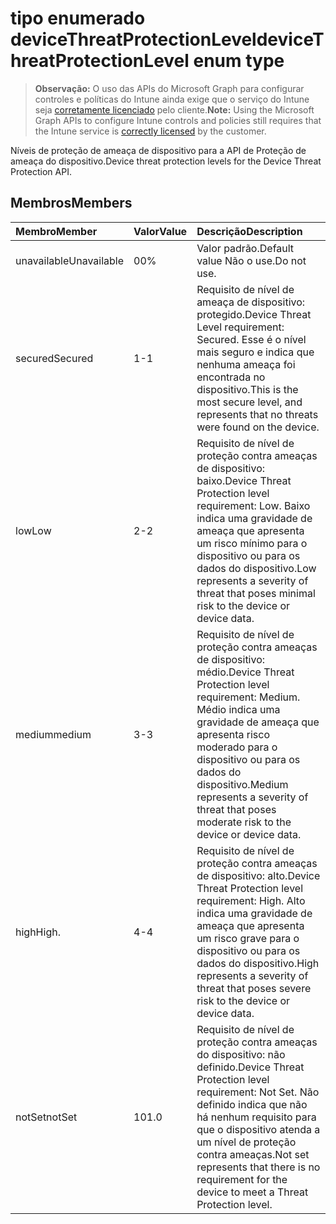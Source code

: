 # <a name="devicethreatprotectionlevel-enum-type"></a><span data-ttu-id="9d134-101">tipo enumerado deviceThreatProtectionLevel</span><span class="sxs-lookup"><span data-stu-id="9d134-101">deviceThreatProtectionLevel enum type</span></span>

> <span data-ttu-id="9d134-102">**Observação:** O uso das APIs do Microsoft Graph para configurar controles e políticas do Intune ainda exige que o serviço do Intune seja [corretamente licenciado](https://go.microsoft.com/fwlink/?linkid=839381) pelo cliente.</span><span class="sxs-lookup"><span data-stu-id="9d134-102">**Note:** Using the Microsoft Graph APIs to configure Intune controls and policies still requires that the Intune service is [correctly licensed](https://go.microsoft.com/fwlink/?linkid=839381) by the customer.</span></span>

<span data-ttu-id="9d134-103">Níveis de proteção de ameaça de dispositivo para a API de Proteção de ameaça do dispositivo.</span><span class="sxs-lookup"><span data-stu-id="9d134-103">Device threat protection levels for the Device Threat Protection API.</span></span>
## <a name="members"></a><span data-ttu-id="9d134-104">Membros</span><span class="sxs-lookup"><span data-stu-id="9d134-104">Members</span></span>
|<span data-ttu-id="9d134-105">Membro</span><span class="sxs-lookup"><span data-stu-id="9d134-105">Member</span></span>|<span data-ttu-id="9d134-106">Valor</span><span class="sxs-lookup"><span data-stu-id="9d134-106">Value</span></span>|<span data-ttu-id="9d134-107">Descrição</span><span class="sxs-lookup"><span data-stu-id="9d134-107">Description</span></span>|
|:---|:---|:---|
|<span data-ttu-id="9d134-108">unavailable</span><span class="sxs-lookup"><span data-stu-id="9d134-108">Unavailable</span></span>|<span data-ttu-id="9d134-109">0</span><span class="sxs-lookup"><span data-stu-id="9d134-109">0%</span></span>|<span data-ttu-id="9d134-110">Valor padrão.</span><span class="sxs-lookup"><span data-stu-id="9d134-110">Default value</span></span> <span data-ttu-id="9d134-111">Não o use.</span><span class="sxs-lookup"><span data-stu-id="9d134-111">Do not use.</span></span>|
|<span data-ttu-id="9d134-112">secured</span><span class="sxs-lookup"><span data-stu-id="9d134-112">Secured</span></span>|<span data-ttu-id="9d134-113">1</span><span class="sxs-lookup"><span data-stu-id="9d134-113">-1</span></span>|<span data-ttu-id="9d134-114">Requisito de nível de ameaça de dispositivo: protegido.</span><span class="sxs-lookup"><span data-stu-id="9d134-114">Device Threat Level requirement: Secured.</span></span> <span data-ttu-id="9d134-115">Esse é o nível mais seguro e indica que nenhuma ameaça foi encontrada no dispositivo.</span><span class="sxs-lookup"><span data-stu-id="9d134-115">This is the most secure level, and represents that no threats were found on the device.</span></span>|
|<span data-ttu-id="9d134-116">low</span><span class="sxs-lookup"><span data-stu-id="9d134-116">Low</span></span>|<span data-ttu-id="9d134-117">2</span><span class="sxs-lookup"><span data-stu-id="9d134-117">-2</span></span>|<span data-ttu-id="9d134-118">Requisito de nível de proteção contra ameaças de dispositivo: baixo.</span><span class="sxs-lookup"><span data-stu-id="9d134-118">Device Threat Protection level requirement: Low.</span></span> <span data-ttu-id="9d134-119">Baixo indica uma gravidade de ameaça que apresenta um risco mínimo para o dispositivo ou para os dados do dispositivo.</span><span class="sxs-lookup"><span data-stu-id="9d134-119">Low represents a severity of threat that poses minimal risk to the device or device data.</span></span>|
|<span data-ttu-id="9d134-120">medium</span><span class="sxs-lookup"><span data-stu-id="9d134-120">medium</span></span>|<span data-ttu-id="9d134-121">3</span><span class="sxs-lookup"><span data-stu-id="9d134-121">-3</span></span>|<span data-ttu-id="9d134-122">Requisito de nível de proteção contra ameaças de dispositivo: médio.</span><span class="sxs-lookup"><span data-stu-id="9d134-122">Device Threat Protection level requirement: Medium.</span></span> <span data-ttu-id="9d134-123">Médio indica uma gravidade de ameaça que apresenta risco moderado para o dispositivo ou para os dados do dispositivo.</span><span class="sxs-lookup"><span data-stu-id="9d134-123">Medium represents a severity of threat that poses moderate risk to the device or device data.</span></span>|
|<span data-ttu-id="9d134-124">high</span><span class="sxs-lookup"><span data-stu-id="9d134-124">High.</span></span>|<span data-ttu-id="9d134-125">4</span><span class="sxs-lookup"><span data-stu-id="9d134-125">-4</span></span>|<span data-ttu-id="9d134-126">Requisito de nível de proteção contra ameaças de dispositivo: alto.</span><span class="sxs-lookup"><span data-stu-id="9d134-126">Device Threat Protection level requirement: High.</span></span> <span data-ttu-id="9d134-127">Alto indica uma gravidade de ameaça que apresenta um risco grave para o dispositivo ou para os dados do dispositivo.</span><span class="sxs-lookup"><span data-stu-id="9d134-127">High represents a severity of threat that poses severe risk to the device or device data.</span></span>|
|<span data-ttu-id="9d134-128">notSet</span><span class="sxs-lookup"><span data-stu-id="9d134-128">notSet</span></span>|<span data-ttu-id="9d134-129">10</span><span class="sxs-lookup"><span data-stu-id="9d134-129">1.0</span></span>|<span data-ttu-id="9d134-130">Requisito de nível de proteção contra ameaças do dispositivo: não definido.</span><span class="sxs-lookup"><span data-stu-id="9d134-130">Device Threat Protection level requirement: Not Set.</span></span> <span data-ttu-id="9d134-131">Não definido indica que não há nenhum requisito para que o dispositivo atenda a um nível de proteção contra ameaças.</span><span class="sxs-lookup"><span data-stu-id="9d134-131">Not set represents that there is no requirement for the device to meet a Threat Protection level.</span></span>|








